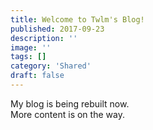 ```yaml
---
title: Welcome to Twlm's Blog!
published: 2017-09-23
description: ''
image: ''
tags: []
category: 'Shared'
draft: false 
---
```


My blog is being rebuilt now.  
More content is on the way.